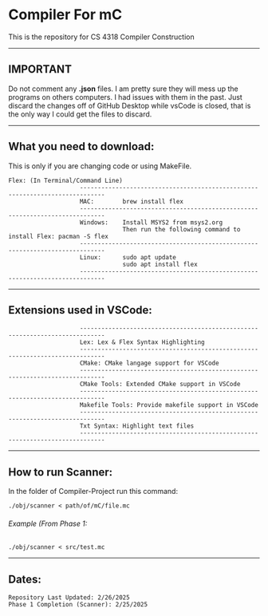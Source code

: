 # Compiler For mC

This is the repository for CS 4318 Compiler Construction
_______________________________________________________________________________________________________________

## **IMPORTANT**

Do not comment any **.json** files. I am pretty sure they will mess up the programs on others computers. I had issues with them in the past. Just discard the changes off of GitHub Desktop while vsCode is closed, that is the only way I could get the files to discard.
_______________________________________________________________________________________________________________

## What you need to download:
This is only if you are changing code or using MakeFile.

    Flex: (In Terminal/Command Line)
                        -----------------------------------------------------------------------------
                        MAC:        brew install flex
                        -----------------------------------------------------------------------------
                        Windows:    Install MSYS2 from msys2.org
                                    Then run the following command to install Flex: pacman -S flex
                        -----------------------------------------------------------------------------
                        Linux:      sudo apt update
                                    sudo apt install flex
                        -----------------------------------------------------------------------------

_____________________________________________________________________________________________        
        

## Extensions used in VSCode:
                        -----------------------------------------------------------------------------
                        Lex: Lex & Flex Syntax Highlighting
                        -----------------------------------------------------------------------------
                        CMake: CMake langage support for VSCode
                        -----------------------------------------------------------------------------
                        CMake Tools: Extended CMake support in VSCode
                        -----------------------------------------------------------------------------
                        Makefile Tools: Provide makefile support in VSCode
                        -----------------------------------------------------------------------------
                        Txt Syntax: Highlight text files
                        -----------------------------------------------------------------------------

_____________________________________________________________________________________________ 

## How to run Scanner:
In the folder of Compiler-Project run this command:

    ./obj/scanner < path/of/mC/file.mc
###### Example (From Phase 1:
    ./obj/scanner < src/test.mc

_____________________________________________________________________________________________ 

## Dates:
    Repository Last Updated: 2/26/2025
    Phase 1 Completion (Scanner): 2/25/2025
